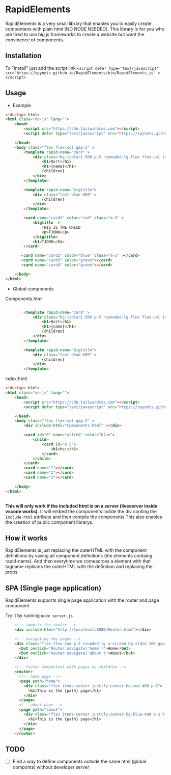 # RapidElements
RapidElements is a very small library that enables you to easily create compontens with plain html (NO NODE NEEDED).
This library is for you who are tired to use big js frameworks to create a website but want the convinence of components.

## Installation
To "install" just add the script link
`<script defer type="text/javascript" src="https://spynets.github.io/RapidElements/bin/RapidElements.js" ></script>`

## Usage
- Example
```html
<!doctype html>
<html class="no-js" lang="">
    <head>
        <script src="https://cdn.tailwindcss.com"></script>
        <script defer type="text/javascript" src="https://spynets.github.io/RapidElements/src/main.js" ></script>

    </head>
    <body class="flex flex-col gap-2" >
        <template rapid-name="card" >
            <div class="bg-{color}-500 p-5 rouneded-lg flex flex-col items-center w-[400px] {class}" >
                <h1>Kort</h1>
                <h1>{name}</h1>
                {children}
            </div>
        </template>

        <template rapid-name="bigtitle">
            <div class="text-blue-600" >
                {children}
            </div>
        </template>

        <card name="card1" color="red" class="m-5" >
            <bigtitle  >
                THIS IS THE CHILD
                <p>TJONO</p>
            </bigtitle>
            <h1>TJONO</h1>
        </card>

       <card name="card2" color="blue" class="m-5" ></card>
       <card name="card3" color="green"></card>
       <card name="card4" color="green"></card>

    </body>
</html>
```
- Global components

Components.html
``` html

        <template rapid-name="card" >
            <div class="bg-{color}-500 p-5 rouneded-lg flex flex-col items-center w-[400px] {class}" >
                <h1>Kort</h1>
                <h1>{name}</h1>
                {children}
            </div>
        </template>

        <template rapid-name="bigtitle">
            <div class="text-blue-600" >
                {children}
            </div>
        </template>

```

index.html
``` html
<!doctype html>
<html class="no-js" lang="">
    <head>
        <script src="https://cdn.tailwindcss.com"></script>
        <script defer type="text/javascript" src="https://spynets.github.io/RapidElements/src/main.js" ></script>

    </head>
    <body class="flex flex-col gap-2" >
        <div include-html="Components.html" ></div>

        <card id="0" name="alfred" color="blue">
            <child>
                <card id="0.5">
                    <h1>hej</h1>
                </card>
            </child>
        </card>
        <card name="1"></card>
        <card name="2"></card>
        <card name="3"></card>

    </body>
</html>
    
```

**This will only work if the included html is on a server (liveserver inside vscode works).** It will embed the components indide the div conting the `include-html` attribute and then compile the components
This also enables the creation of public component librarys. 

## How it works
RapidElements is just replacing the outerHTML with the component definitions by saving all component definitions (the elements containg rapid-name).
And then everytime we comeacross a element with that tagname replaces the outerHTML with the definition and replacing the props

## SPA (Single page application)
RapidElements supports single page application with the router and page component

Try it by running `node server.js`

``` html
	<!-- imports the router -->
	<div include-html="http://localhost:8080/Router.html"></div>

	<!-- navigating the pages -->
	<div class="flex flex-row p-2 rounded-lg w-screen bg-slate-100 gap-4">
	  <but onclick="Router.navigate('home')">Home</but>
	  <but onclick="Router.navigate('about')">About</but>
	</div>

	<!-- router compontent with pages as children -->
	<router>
	  <!-- home page -->
	  <page path="home">
		<div class="flex items-center justify-center bg-red-400 p-2">
		  <h1>This is the {path} page</h1>
		</div>
	  </page>
	  <!-- about page -->
	  <page path="about">
		<div class="flex items-center justify-center bg-blue-400 p-2 h-screen">
		  <h1>This is the {path} page</h1>
		</div>
	  </page>
	</router>
```


## TODO
- [ ] Find a way to define components outside the same html (global componts) without developer server
